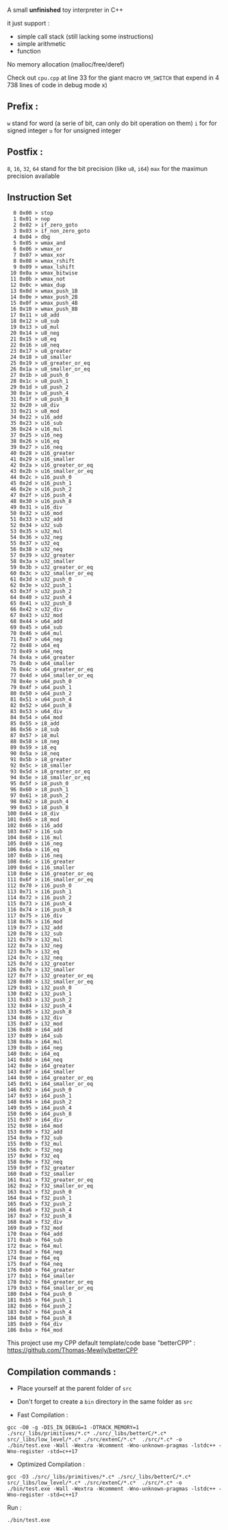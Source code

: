 A small **unfinished** toy interpreter in C++

it just support :
- simple call stack (still lacking some instructions)
- simple arithmetic
- function

No memory allocation (malloc/free/deref)

Check out `cpu.cpp` at line 33 for the giant macro `VM_SWITCH` that expend in 4 738 lines of code in debug mode x)

## Prefix :

`w` stand for word (a serie of bit, can only do bit operation on them)
`i` for for signed integer
`u` for for unsigned integer


## Postfix :
`8`, `16`, `32`, `64` stand for the bit precision (like `u8`, `i64`)
`max` for the maximun precision available

## Instruction Set

```
  0 0x00 > stop
  1 0x01 > nop
  2 0x02 > if_zero_goto
  3 0x03 > if_non_zero_goto        
  4 0x04 > dbg
  5 0x05 > wmax_and
  6 0x06 > wmax_or
  7 0x07 > wmax_xor
  8 0x08 > wmax_rshift
  9 0x09 > wmax_lshift
 10 0x0a > wmax_bitwise
 11 0x0b > wmax_not
 12 0x0c > wmax_dup    
 13 0x0d > wmax_push_1B
 14 0x0e > wmax_push_2B
 15 0x0f > wmax_push_4B            
 16 0x10 > wmax_push_8B
 17 0x11 > u8_add
 18 0x12 > u8_sub        
 19 0x13 > u8_mul
 20 0x14 > u8_neg
 21 0x15 > u8_eq      
 22 0x16 > u8_neq
 23 0x17 > u8_greater
 24 0x18 > u8_smaller
 25 0x19 > u8_greater_or_eq        
 26 0x1a > u8_smaller_or_eq        
 27 0x1b > u8_push_0
 28 0x1c > u8_push_1
 29 0x1d > u8_push_2
 30 0x1e > u8_push_4
 31 0x1f > u8_push_8
 32 0x20 > u8_div                  
 33 0x21 > u8_mod
 34 0x22 > u16_add
 35 0x23 > u16_sub
 36 0x24 > u16_mul       
 37 0x25 > u16_neg
 38 0x26 > u16_eq
 39 0x27 > u16_neq
 40 0x28 > u16_greater
 41 0x29 > u16_smaller
 42 0x2a > u16_greater_or_eq       
 43 0x2b > u16_smaller_or_eq       
 44 0x2c > u16_push_0
 45 0x2d > u16_push_1
 46 0x2e > u16_push_2
 47 0x2f > u16_push_4
 48 0x30 > u16_push_8
 49 0x31 > u16_div
 50 0x32 > u16_mod
 51 0x33 > u32_add 
 52 0x34 > u32_sub
 53 0x35 > u32_mul
 54 0x36 > u32_neg                 
 55 0x37 > u32_eq
 56 0x38 > u32_neq
 57 0x39 > u32_greater
 58 0x3a > u32_smaller
 59 0x3b > u32_greater_or_eq       
 60 0x3c > u32_smaller_or_eq       
 61 0x3d > u32_push_0
 62 0x3e > u32_push_1
 63 0x3f > u32_push_2
 64 0x40 > u32_push_4
 65 0x41 > u32_push_8
 66 0x42 > u32_div
 67 0x43 > u32_mod
 68 0x44 > u64_add
 69 0x45 > u64_sub
 70 0x46 > u64_mul
 71 0x47 > u64_neg 
 72 0x48 > u64_eq
 73 0x49 > u64_neq
 74 0x4a > u64_greater
 75 0x4b > u64_smaller
 76 0x4c > u64_greater_or_eq       
 77 0x4d > u64_smaller_or_eq       
 78 0x4e > u64_push_0              
 79 0x4f > u64_push_1
 80 0x50 > u64_push_2
 81 0x51 > u64_push_4
 82 0x52 > u64_push_8
 83 0x53 > u64_div     
 84 0x54 > u64_mod
 85 0x55 > i8_add
 86 0x56 > i8_sub                  
 87 0x57 > i8_mul
 88 0x58 > i8_neg
 89 0x59 > i8_eq
 90 0x5a > i8_neq
 91 0x5b > i8_greater
 92 0x5c > i8_smaller
 93 0x5d > i8_greater_or_eq        
 94 0x5e > i8_smaller_or_eq        
 95 0x5f > i8_push_0
 96 0x60 > i8_push_1
 97 0x61 > i8_push_2
 98 0x62 > i8_push_4
 99 0x63 > i8_push_8               
100 0x64 > i8_div
101 0x65 > i8_mod
102 0x66 > i16_add   
103 0x67 > i16_sub
104 0x68 > i16_mul
105 0x69 > i16_neg
106 0x6a > i16_eq
107 0x6b > i16_neq
108 0x6c > i16_greater
109 0x6d > i16_smaller
110 0x6e > i16_greater_or_eq       
111 0x6f > i16_smaller_or_eq       
112 0x70 > i16_push_0
113 0x71 > i16_push_1
114 0x72 > i16_push_2
115 0x73 > i16_push_4    
116 0x74 > i16_push_8
117 0x75 > i16_div
118 0x76 > i16_mod
119 0x77 > i32_add
120 0x78 > i32_sub
121 0x79 > i32_mul
122 0x7a > i32_neg
123 0x7b > i32_eq
124 0x7c > i32_neq
125 0x7d > i32_greater
126 0x7e > i32_smaller
127 0x7f > i32_greater_or_eq       
128 0x80 > i32_smaller_or_eq       
129 0x81 > i32_push_0
130 0x82 > i32_push_1
131 0x83 > i32_push_2
132 0x84 > i32_push_4
133 0x85 > i32_push_8
134 0x86 > i32_div
135 0x87 > i32_mod
136 0x88 > i64_add
137 0x89 > i64_sub
138 0x8a > i64_mul                 
139 0x8b > i64_neg
140 0x8c > i64_eq
141 0x8d > i64_neq
142 0x8e > i64_greater
143 0x8f > i64_smaller
144 0x90 > i64_greater_or_eq       
145 0x91 > i64_smaller_or_eq       
146 0x92 > i64_push_0
147 0x93 > i64_push_1
148 0x94 > i64_push_2
149 0x95 > i64_push_4              
150 0x96 > i64_push_8
151 0x97 > i64_div
152 0x98 > i64_mod
153 0x99 > f32_add
154 0x9a > f32_sub
155 0x9b > f32_mul
156 0x9c > f32_neg
157 0x9d > f32_eq
158 0x9e > f32_neq
159 0x9f > f32_greater
160 0xa0 > f32_smaller
161 0xa1 > f32_greater_or_eq       
162 0xa2 > f32_smaller_or_eq       
163 0xa3 > f32_push_0
164 0xa4 > f32_push_1
165 0xa5 > f32_push_2
166 0xa6 > f32_push_4
167 0xa7 > f32_push_8
168 0xa8 > f32_div
169 0xa9 > f32_mod
170 0xaa > f64_add
171 0xab > f64_sub
172 0xac > f64_mul
173 0xad > f64_neg
174 0xae > f64_eq
175 0xaf > f64_neq
176 0xb0 > f64_greater
177 0xb1 > f64_smaller
178 0xb2 > f64_greater_or_eq       
179 0xb3 > f64_smaller_or_eq       
180 0xb4 > f64_push_0
181 0xb5 > f64_push_1              
182 0xb6 > f64_push_2
183 0xb7 > f64_push_4
184 0xb8 > f64_push_8
185 0xb9 > f64_div
186 0xba > f64_mod
```


This project use my CPP default template/code base "betterCPP" : https://github.com/Thomas-Mewily/betterCPP

## Compilation commands :

- Place yourself at the parent folder of `src`
- Don't forget to create a `bin` directory in the same folder as `src`

- Fast Compilation :

```shell
gcc -O0 -g -DIS_IN_DEBUG=1 -DTRACK_MEMORY=1 ./src/_libs/primitives/*.c* ./src/_libs/betterC/*.c* src/_libs/low_level/*.c* ./src/extenC/*.c*  ./src/*.c* -o ./bin/test.exe -Wall -Wextra -Wcomment -Wno-unknown-pragmas -lstdc++ -Wno-register -std=c++17
```

- Optimized Compilation :

```shell
gcc -O3 ./src/_libs/primitives/*.c* ./src/_libs/betterC/*.c* src/_libs/low_level/*.c* ./src/extenC/*.c*  ./src/*.c* -o ./bin/test.exe -Wall -Wextra -Wcomment -Wno-unknown-pragmas -lstdc++ -Wno-register -std=c++17
```

Run :

```shell
./bin/test.exe
```